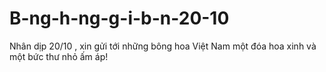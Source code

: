# B-ng-h-ng-g-i-b-n-20-10
Nhân dịp 20/10 , xin gửi tới những bông hoa Việt Nam một đóa hoa xinh và một bức thư nhỏ ấm áp!
